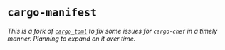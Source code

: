 # `cargo-manifest` 

_This is a fork of [`cargo_toml`](https://crates.io/crates/cargo_toml) to fix some issues for `cargo-chef` in a timely manner. Planning to expand on it over time._
